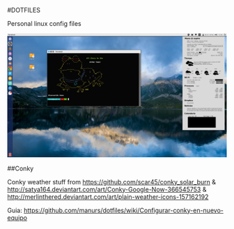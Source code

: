 #DOTFILES

Personal linux config files

![alt tag](https://raw.githubusercontent.com/manurs/dotfiles/master/d.png)

##Conky

Conky weather stuff from https://github.com/scar45/conky_solar_burn & http://satya164.deviantart.com/art/Conky-Google-Now-366545753 & http://merlinthered.deviantart.com/art/plain-weather-icons-157162192

Guia:
https://github.com/manurs/dotfiles/wiki/Configurar-conky-en-nuevo-equipo
